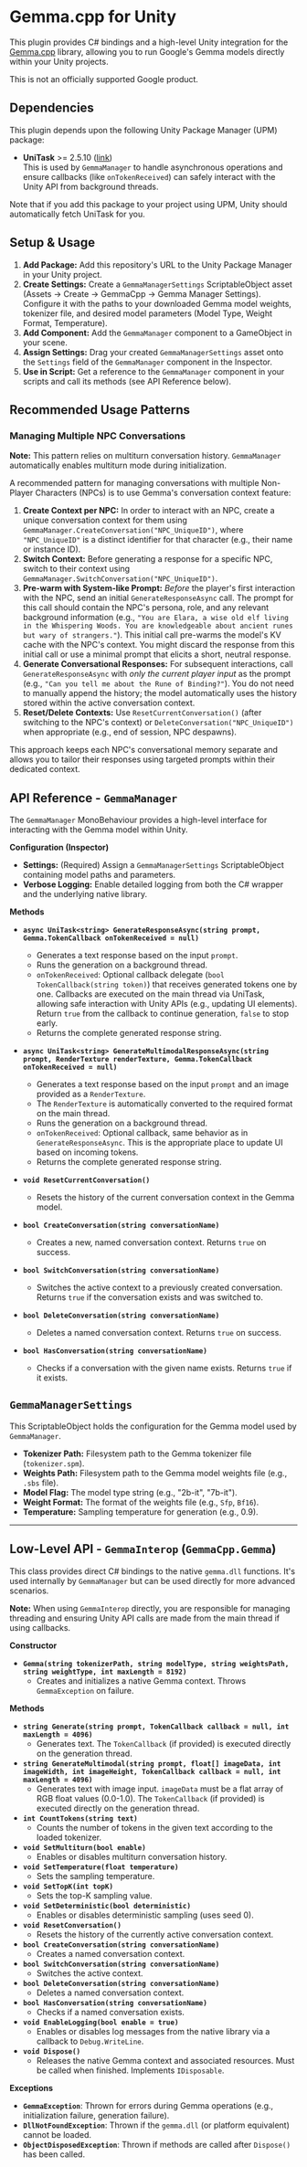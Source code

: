 # Gemma.cpp for Unity

This plugin provides C# bindings and a high-level Unity integration for the [Gemma.cpp](https://github.com/google/gemma.cpp) library, allowing you to run Google's Gemma models directly within your Unity projects.

This is not an officially supported Google product.

## Dependencies

This plugin depends upon the following Unity Package Manager (UPM) package:

-   **UniTask** >= 2.5.10 ([link](https://github.com/Cysharp/UniTask.git))\
    This is used by `GemmaManager` to handle asynchronous operations and ensure callbacks (like `onTokenReceived`) can safely interact with the Unity API from background threads.

Note that if you add this package to your project using UPM, Unity should automatically fetch UniTask for you.

## Setup & Usage

1.  **Add Package:** Add this repository's URL to the Unity Package Manager in your Unity project.
2.  **Create Settings:** Create a `GemmaManagerSettings` ScriptableObject asset (Assets -> Create -> GemmaCpp -> Gemma Manager Settings). Configure it with the paths to your downloaded Gemma model weights, tokenizer file, and desired model parameters (Model Type, Weight Format, Temperature).
3.  **Add Component:** Add the `GemmaManager` component to a GameObject in your scene.
4.  **Assign Settings:** Drag your created `GemmaManagerSettings` asset onto the `Settings` field of the `GemmaManager` component in the Inspector.
5.  **Use in Script:** Get a reference to the `GemmaManager` component in your scripts and call its methods (see API Reference below).

## Recommended Usage Patterns

### Managing Multiple NPC Conversations

**Note:** This pattern relies on multiturn conversation history. `GemmaManager` automatically enables multiturn mode during initialization.

A recommended pattern for managing conversations with multiple Non-Player Characters (NPCs) is to use Gemma's conversation context feature:

1.  **Create Context per NPC:** In order to interact with an NPC, create a unique conversation context for them using `GemmaManager.CreateConversation("NPC_UniqueID")`, where `"NPC_UniqueID"` is a distinct identifier for that character (e.g., their name or instance ID).
2.  **Switch Context:** Before generating a response for a specific NPC, switch to their context using `GemmaManager.SwitchConversation("NPC_UniqueID")`.
3.  **Pre-warm with System-like Prompt:** *Before* the player's first interaction with the NPC, send an initial `GenerateResponseAsync` call. The prompt for this call should contain the NPC's persona, role, and any relevant background information (e.g., `"You are Elara, a wise old elf living in the Whispering Woods. You are knowledgeable about ancient runes but wary of strangers."`). This initial call pre-warms the model's KV cache with the NPC's context. You might discard the response from this initial call or use a minimal prompt that elicits a short, neutral response.
4.  **Generate Conversational Responses:** For subsequent interactions, call `GenerateResponseAsync` with *only the current player input* as the prompt (e.g., `"Can you tell me about the Rune of Binding?"`). You do not need to manually append the history; the model automatically uses the history stored within the active conversation context.
5.  **Reset/Delete Contexts:** Use `ResetCurrentConversation()` (after switching to the NPC's context) or `DeleteConversation("NPC_UniqueID")` when appropriate (e.g., end of session, NPC despawns).

This approach keeps each NPC's conversational memory separate and allows you to tailor their responses using targeted prompts within their dedicated context.

## API Reference - `GemmaManager`

The `GemmaManager` MonoBehaviour provides a high-level interface for interacting with the Gemma model within Unity.

**Configuration (Inspector)**

*   **Settings:** (Required) Assign a `GemmaManagerSettings` ScriptableObject containing model paths and parameters.
*   **Verbose Logging:** Enable detailed logging from both the C# wrapper and the underlying native library.

**Methods**

*   **`async UniTask<string> GenerateResponseAsync(string prompt, Gemma.TokenCallback onTokenReceived = null)`**
    *   Generates a text response based on the input `prompt`.
    *   Runs the generation on a background thread.
    *   `onTokenReceived`: Optional callback delegate (`bool TokenCallback(string token)`) that receives generated tokens one by one. Callbacks are executed on the main thread via UniTask, allowing safe interaction with Unity APIs (e.g., updating UI elements). Return `true` from the callback to continue generation, `false` to stop early.
    *   Returns the complete generated response string.

*   **`async UniTask<string> GenerateMultimodalResponseAsync(string prompt, RenderTexture renderTexture, Gemma.TokenCallback onTokenReceived = null)`**
    *   Generates a text response based on the input `prompt` and an image provided as a `RenderTexture`.
    *   The `RenderTexture` is automatically converted to the required format on the main thread.
    *   Runs the generation on a background thread.
    *   `onTokenReceived`: Optional callback, same behavior as in `GenerateResponseAsync`. This is the appropriate place to update UI based on incoming tokens.
    *   Returns the complete generated response string.

*   **`void ResetCurrentConversation()`**
    *   Resets the history of the current conversation context in the Gemma model.

*   **`bool CreateConversation(string conversationName)`**
    *   Creates a new, named conversation context. Returns `true` on success.

*   **`bool SwitchConversation(string conversationName)`**
    *   Switches the active context to a previously created conversation. Returns `true` if the conversation exists and was switched to.

*   **`bool DeleteConversation(string conversationName)`**
    *   Deletes a named conversation context. Returns `true` on success.

*   **`bool HasConversation(string conversationName)`**
    *   Checks if a conversation with the given name exists. Returns `true` if it exists.

## `GemmaManagerSettings`

This ScriptableObject holds the configuration for the Gemma model used by `GemmaManager`.

*   **Tokenizer Path:** Filesystem path to the Gemma tokenizer file (`tokenizer.spm`).
*   **Weights Path:** Filesystem path to the Gemma model weights file (e.g., `.sbs` file).
*   **Model Flag:** The model type string (e.g., "2b-it", "7b-it").
*   **Weight Format:** The format of the weights file (e.g., `Sfp`, `Bf16`).
*   **Temperature:** Sampling temperature for generation (e.g., 0.9).

---

## Low-Level API - `GemmaInterop` (`GemmaCpp.Gemma`)

This class provides direct C# bindings to the native `gemma.dll` functions. It's used internally by `GemmaManager` but can be used directly for more advanced scenarios.

**Note:** When using `GemmaInterop` directly, you are responsible for managing threading and ensuring Unity API calls are made from the main thread if using callbacks.

**Constructor**

*   **`Gemma(string tokenizerPath, string modelType, string weightsPath, string weightType, int maxLength = 8192)`**
    *   Creates and initializes a native Gemma context. Throws `GemmaException` on failure.

**Methods**

*   **`string Generate(string prompt, TokenCallback callback = null, int maxLength = 4096)`**
    *   Generates text. The `TokenCallback` (if provided) is executed directly on the generation thread.
*   **`string GenerateMultimodal(string prompt, float[] imageData, int imageWidth, int imageHeight, TokenCallback callback = null, int maxLength = 4096)`**
    *   Generates text with image input. `imageData` must be a flat array of RGB float values (0.0-1.0). The `TokenCallback` (if provided) is executed directly on the generation thread.
*   **`int CountTokens(string text)`**
    *   Counts the number of tokens in the given text according to the loaded tokenizer.
*   **`void SetMultiturn(bool enable)`**
    *   Enables or disables multiturn conversation history.
*   **`void SetTemperature(float temperature)`**
    *   Sets the sampling temperature.
*   **`void SetTopK(int topK)`**
    *   Sets the top-K sampling value.
*   **`void SetDeterministic(bool deterministic)`**
    *   Enables or disables deterministic sampling (uses seed 0).
*   **`void ResetConversation()`**
    *   Resets the history of the currently active conversation context.
*   **`bool CreateConversation(string conversationName)`**
    *   Creates a named conversation context.
*   **`bool SwitchConversation(string conversationName)`**
    *   Switches the active context.
*   **`bool DeleteConversation(string conversationName)`**
    *   Deletes a named conversation context.
*   **`bool HasConversation(string conversationName)`**
    *   Checks if a named conversation exists.
*   **`void EnableLogging(bool enable = true)`**
    *   Enables or disables log messages from the native library via a callback to `Debug.WriteLine`.
*   **`void Dispose()`**
    *   Releases the native Gemma context and associated resources. Must be called when finished. Implements `IDisposable`.

**Exceptions**

*   **`GemmaException`**: Thrown for errors during Gemma operations (e.g., initialization failure, generation failure).
*   **`DllNotFoundException`**: Thrown if the `gemma.dll` (or platform equivalent) cannot be loaded.
*   **`ObjectDisposedException`**: Thrown if methods are called after `Dispose()` has been called.

